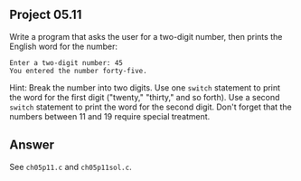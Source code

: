 ## Project 05.11
Write a program that asks the user for a two-digit number, then prints the English word for the number:
```
Enter a two-digit number: 45
You entered the number forty-five.
```
Hint: Break the number into two digits. Use one ```switch``` statement to print the word for the first digit ("twenty," "thirty," and so forth). Use a second ```switch``` statement to print the word for the second digit. Don't forget that the numbers between 11 and 19 require special treatment.

## Answer
See ```ch05p11.c``` and ```ch05p11sol.c```.
